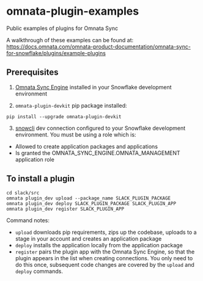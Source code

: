 # omnata-plugin-examples
Public examples of plugins for Omnata Sync

A walkthrough of these examples can be found at:
https://docs.omnata.com/omnata-product-documentation/omnata-sync-for-snowflake/plugins/example-plugins

## Prerequisites

1. [Omnata Sync Engine](https://app.snowflake.com/marketplace/listing/GZSUZ59IJT/omnata-omnata-sync-engine) installed in your Snowflake development environment

2. `omnata-plugin-devkit` pip package installed:

```
pip install --upgrade omnata-plugin-devkit
```

3. [snowcli](https://github.com/Snowflake-Labs/snowcli) dev connection configured to your Snowflake development environment. You must be using a role which is:
 - Allowed to create application packages and applications
 - Is granted the OMNATA_SYNC_ENGINE.OMNATA_MANAGEMENT application role



## To install a plugin

```
cd slack/src
omnata plugin_dev upload --package_name SLACK_PLUGIN_PACKAGE
omnata plugin_dev deploy SLACK_PLUGIN_PACKAGE SLACK_PLUGIN_APP
omnata plugin_dev register SLACK_PLUGIN_APP
```

Command notes:
- `upload` downloads pip requirements, zips up the codebase, uploads to a stage in your account and creates an application package
- `deploy` installs the application locally from the application package
- `register` pairs the plugin app with the Omnata Sync Engine, so that the plugin appears in the list when creating connections. You only need to do this once, subsequent code changes are covered by the `upload` and `deploy` commands.
